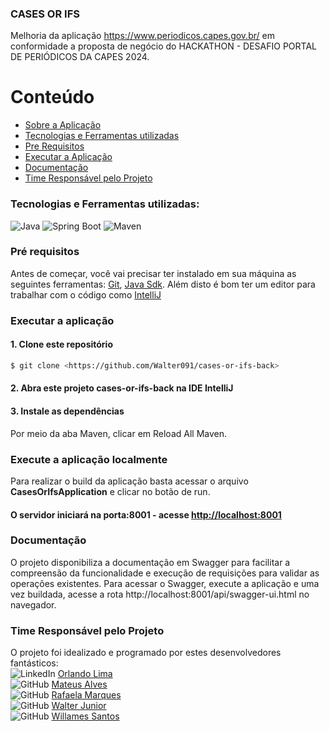 ### CASES OR IFS
Melhoria da aplicação https://www.periodicos.capes.gov.br/ em conformidade a proposta de negócio do HACKATHON - DESAFIO PORTAL DE PERIÓDICOS DA CAPES 2024.

Conteúdo
=================
* [Sobre a Aplicação](#cases-or-ifs)
* [Tecnologias e Ferramentas utilizadas](#tecnologias-e-ferramentas-utilizadas)
* [Pre Requisitos](#pré-requisitos)
* [Executar a Aplicação](#executar-a-aplicação)
* [Documentação](#documentação)
* [Time Responsável pelo Projeto](#time-responsavel-pelo-projeto)


### Tecnologias e Ferramentas utilizadas:
![Java](https://img.shields.io/badge/Java-ED8B00?style=for-the-badge&logo=java&logoColor=white)
![Spring Boot](https://img.shields.io/badge/Spring_Boot-6DB33F?style=for-the-badge&logo=spring-boot&logoColor=white)
![Maven](https://img.shields.io/badge/Maven-C71A36?style=for-the-badge&logo=apache-maven&logoColor=white)


### Pré requisitos

Antes de começar, você vai precisar ter instalado em sua máquina as seguintes ferramentas:
[Git](https://git-scm.com), [Java Sdk](https://www.oracle.com/br/java/technologies/downloads/).
Além disto é bom ter um editor para trabalhar com o código como [IntelliJ](https://www.jetbrains.com/pt-br/idea/download/)


### Executar a aplicação

#### 1. Clone este repositório

```bash
$ git clone <https://github.com/Walter091/cases-or-ifs-back>
```
#### 2. Abra este projeto cases-or-ifs-back na IDE IntelliJ

#### 3. Instale as dependências
Por meio da aba Maven, clicar em Reload All Maven.

### Execute a aplicação localmente
Para realizar o build da aplicação basta acessar o arquivo <strong>CasesOrIfsApplication</strong> e clicar no botão de run.

#### O servidor iniciará na porta:8001 - acesse <http://localhost:8001>


### Documentação
O projeto disponibiliza a documentação em Swagger para facilitar a compreensão da funcionalidade e execução de requisições para validar as operações existentes.
Para acessar o Swagger, execute a aplicação e uma vez buildada, acesse a rota http://localhost:8001/api/swagger-ui.html no navegador.

### Time Responsável pelo Projeto
O projeto foi idealizado e programado por estes desenvolvedores fantásticos:<br>
![LinkedIn](https://img.icons8.com/ios-glyphs/30/000000/linkedin.png) [Orlando Lima](https://www.linkedin.com)<br>
![GitHub](https://img.icons8.com/ios-glyphs/30/000000/github.png) [Mateus Alves](https://github.com/Mateusalves11)<br>
![GitHub](https://img.icons8.com/ios-glyphs/30/000000/github.png) [Rafaela Marques](https://github.com/RafaelaOMarques)<br>
![GitHub](https://img.icons8.com/ios-glyphs/30/000000/github.png) [Walter Junior](https://github.com/Walter091)<br>
![GitHub](https://img.icons8.com/ios-glyphs/30/000000/github.png) [Willames Santos](https://github.com/willamesSantoos)<br>

